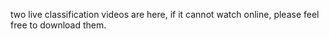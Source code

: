 two live classification videos are here, if it cannot watch online, please feel free to download them.
